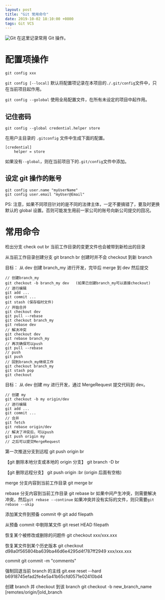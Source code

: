 ```yaml
---
layout: post
title: "Git 常用命令"
date: 2019-10-02 18:10:00 +0800
tags: Git VCS
---
```


![Git](/assets/images/2019-10-02_Git_CMD_1.jepg)
在这里记录常用 Git 操作。

# 配置项操作

`git config xxx`

`git config [--local]` 默认将配置项记录在本项目的`./.git/config`文件中，只在当前项目起作用。

`git config --golobal` 使用全局配置文件，在所有未设定的项目中起作用。

## 记住密码

```
git config --global credential.helper store
```

在用户主目录的 `.gitconfig` 文件中生成下面的配置。

```
[credential]
	helper = store
```

如果没有`--global`，则在当前项目下的`.git/config`文件中添加。

## 设定 git 操作的账号

```
git config user.name "myUserName"
git config user.email "myUser@Email"
```

PS: 注意，如果不同项目针对的是不同的法律主体，一定不要搞错了，要及时更换默认的 global 设置。否则可能发生用前一家公司的账号向新公司提交的囧况。

# 常用命令

检出分支
check out br
当前工作目录的变更文件也会被带到新检出的目录

从当前工作目录创建分支
git branch br
创建时并不会 checkout 到新 branch

目标：
从 dev 创建 branch_my 进行开发，完毕后 merge 到 dev 然后提交

```
// 创建branch_my
git checkout -b branch_my dev	(如果已创建branch_my可以直接checkout)
// 进行编辑
git add ...
git commit ...
git stash (保存临时文件)
// 开始合并
git checkout dev
git pull --rebase
git checkout branch_my
git rebase dev
// 解决冲突
git checkout dev
git rebase branch_my
// 再次确保可以push
git pull --rebase
// push
git push
// 回到branch_my继续工作
git checkout branch_my
git stash pop
git checkout
```

目标：
从 dev 创建 my 进行开发，通过 MergeRequest 提交代码到 dev。

```
// 创建 my
git checkout -b my origin/dev
// 进行编辑
git add ...
git commit ...
// 合并
git fetch
git rebase origin/dev
// 解决了冲突后，可以push
git push origin my
// 之后可以提交MergeRequest
```

第一次推送分支到远程
git push origin br

【git 删除本地分支或本地的 origin 分支】
git branch -D br

【git 删除远程分支】
git push origin :br (origin 后面有空格)

merge 分支内容到当前工作目录
git merge br

rebase 分支内容到当前工作目录
git rebase br
如果中间产生冲突，则需要解决冲突，然后`git rebase --continue`
如果冲突并没有实际的文件，则只需要`git rebase --skip`

添加某文件到预备 commit 中
git add filepath

从预备 commit 中剔除某文件
git reset HEAD filepath

恢复某个被修改或删除的问题件
git checkout xxx/xxx.xxx

恢复某文件到某个历史版本
git checkout d98a0f565804ba639ba46d6e4295d4f787ff2949 xxx/xxx.xxx

commit
git commit -m "comments"

强制回退当前 branch 的主线
git.exe reset --hard b6918745efad2fe4e5a41b65cfd0571e02410bd4

创建 branch 并 checkout 到该 branch
git checkout -b new_branch_name [remotes/origin/]old_branch
